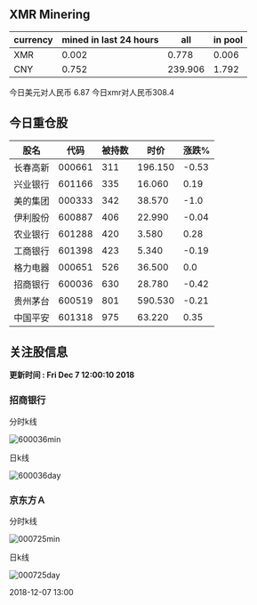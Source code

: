 ## XMR Minering

|currency|mined in last 24 hours|all|in pool|
|---|---|---|---|
|XMR|0.002|0.778|0.006|
|CNY|0.752|239.906|1.792|

今日美元对人民币 6.87	今日xmr对人民币308.4


## 今日重仓股 

|股名|代码|被持数|时价|涨跌%|
|---|---|---|---|---|
|长春高新|000661|311|196.150|-0.53|
|兴业银行|601166|335|16.060|0.19|
|美的集团|000333|342|38.570|-1.0|
|伊利股份|600887|406|22.990|-0.04|
|农业银行|601288|420|3.580|0.28|
|工商银行|601398|423|5.340|-0.19|
|格力电器|000651|526|36.500|0.0|
|招商银行|600036|630|28.780|-0.42|
|贵州茅台|600519|801|590.530|-0.21|
|中国平安|601318|975|63.220|0.35|

## 关注股信息
**更新时间 : Fri Dec  7 12:00:10 2018**
### 招商银行 
分时k线

![600036min](http://image.sinajs.cn/newchart/min/n/sh600036.gif)

日k线

![600036day](http://image.sinajs.cn/newchart/daily/n/sh600036.gif)

### 京东方Ａ 
分时k线

![000725min](http://image.sinajs.cn/newchart/min/n/sz000725.gif)

日k线

![000725day](http://image.sinajs.cn/newchart/daily/n/sz000725.gif)

2018-12-07 13:00